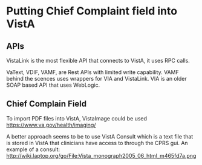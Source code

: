 # Putting Chief Complaint field into VistA

## APIs

VistaLink is the most flexible API that connects to VistA, it uses RPC calls. 

VaText, VDIF, VAMF, are Rest APIs with limited write capability. 
VAMF behind the scences uses wrappers for VIA and VistaLink.
VIA is an older SOAP based API that uses WebLogic. 

## Chief Complain Field

To import PDF files into VistA, VistaImage could be used
https://www.va.gov/health/imaging/

A better approach seems to be to use VistA Consult which is a text file that is stored in VistA that clinicians have access to through the CPRS gui. 
An example of a consult: http://wiki.laptop.org/go/File:Vista_monograph2005_06_html_m465fd7a.png
